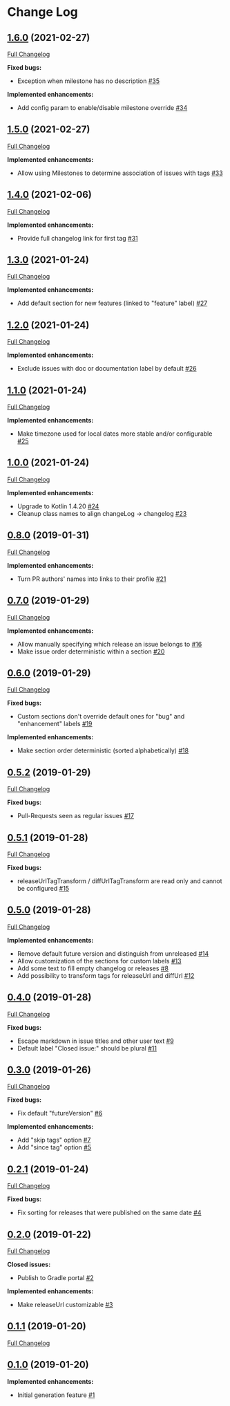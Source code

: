 # Change Log

## [1.6.0](https://github.com/joffrey-bion/gradle-github-changelog/tree/1.6.0) (2021-02-27)
[Full Changelog](https://github.com/joffrey-bion/gradle-github-changelog/compare/1.5.0...1.6.0)

**Fixed bugs:**

- Exception when milestone has no description [\#35](https://github.com/joffrey-bion/gradle-github-changelog/issues/35)

**Implemented enhancements:**

- Add config param to enable/disable milestone override [\#34](https://github.com/joffrey-bion/gradle-github-changelog/issues/34)

## [1.5.0](https://github.com/joffrey-bion/gradle-github-changelog/tree/1.5.0) (2021-02-27)
[Full Changelog](https://github.com/joffrey-bion/gradle-github-changelog/compare/1.4.0...1.5.0)

**Implemented enhancements:**

- Allow using Milestones to determine association of issues with tags [\#33](https://github.com/joffrey-bion/gradle-github-changelog/issues/33)

## [1.4.0](https://github.com/joffrey-bion/gradle-github-changelog/tree/1.4.0) (2021-02-06)
[Full Changelog](https://github.com/joffrey-bion/gradle-github-changelog/compare/1.3.0...1.4.0)

**Implemented enhancements:**

- Provide full changelog link for first tag [\#31](https://github.com/joffrey-bion/gradle-github-changelog/issues/31)

## [1.3.0](https://github.com/joffrey-bion/gradle-github-changelog/tree/1.3.0) (2021-01-24)
[Full Changelog](https://github.com/joffrey-bion/gradle-github-changelog/compare/1.2.0...1.3.0)

**Implemented enhancements:**

- Add default section for new features \(linked to "feature" label\) [\#27](https://github.com/joffrey-bion/gradle-github-changelog/issues/27)

## [1.2.0](https://github.com/joffrey-bion/gradle-github-changelog/tree/1.2.0) (2021-01-24)
[Full Changelog](https://github.com/joffrey-bion/gradle-github-changelog/compare/1.1.0...1.2.0)

**Implemented enhancements:**

- Exclude issues with doc or documentation label by default [\#26](https://github.com/joffrey-bion/gradle-github-changelog/issues/26)

## [1.1.0](https://github.com/joffrey-bion/gradle-github-changelog/tree/1.1.0) (2021-01-24)
[Full Changelog](https://github.com/joffrey-bion/gradle-github-changelog/compare/1.0.0...1.1.0)

**Implemented enhancements:**

- Make timezone used for local dates more stable and/or configurable [\#25](https://github.com/joffrey-bion/gradle-github-changelog/issues/25)

## [1.0.0](https://github.com/joffrey-bion/gradle-github-changelog/tree/1.0.0) (2021-01-24)
[Full Changelog](https://github.com/joffrey-bion/gradle-github-changelog/compare/0.8.0...1.0.0)

**Implemented enhancements:**

- Upgrade to Kotlin 1.4.20 [\#24](https://github.com/joffrey-bion/gradle-github-changelog/issues/24)
- Cleanup class names to align changeLog \-\> changelog [\#23](https://github.com/joffrey-bion/gradle-github-changelog/issues/23)

## [0.8.0](https://github.com/joffrey-bion/gradle-github-changelog/tree/0.8.0) (2019-01-31)
[Full Changelog](https://github.com/joffrey-bion/gradle-github-changelog/compare/0.7.0...0.8.0)

**Implemented enhancements:**

- Turn PR authors' names into links to their profile [\#21](https://github.com/joffrey-bion/gradle-github-changelog/issues/21)

## [0.7.0](https://github.com/joffrey-bion/gradle-github-changelog/tree/0.7.0) (2019-01-29)
[Full Changelog](https://github.com/joffrey-bion/gradle-github-changelog/compare/0.6.0...0.7.0)

**Implemented enhancements:**

- Allow manually specifying which release an issue belongs to [\#16](https://github.com/joffrey-bion/gradle-github-changelog/issues/16)
- Make issue order deterministic within a section [\#20](https://github.com/joffrey-bion/gradle-github-changelog/issues/20)

## [0.6.0](https://github.com/joffrey-bion/gradle-github-changelog/tree/0.6.0) (2019-01-29)
[Full Changelog](https://github.com/joffrey-bion/gradle-github-changelog/compare/0.5.2...0.6.0)

**Fixed bugs:**

- Custom sections don't override default ones for "bug" and "enhancement" labels [\#19](https://github.com/joffrey-bion/gradle-github-changelog/issues/19)

**Implemented enhancements:**

- Make section order deterministic \(sorted alphabetically\) [\#18](https://github.com/joffrey-bion/gradle-github-changelog/issues/18)

## [0.5.2](https://github.com/joffrey-bion/gradle-github-changelog/tree/0.5.2) (2019-01-29)
[Full Changelog](https://github.com/joffrey-bion/gradle-github-changelog/compare/0.5.1...0.5.2)

**Fixed bugs:**

- Pull\-Requests seen as regular issues [\#17](https://github.com/joffrey-bion/gradle-github-changelog/issues/17)

## [0.5.1](https://github.com/joffrey-bion/gradle-github-changelog/tree/0.5.1) (2019-01-28)
[Full Changelog](https://github.com/joffrey-bion/gradle-github-changelog/compare/0.5.0...0.5.1)

**Fixed bugs:**

- releaseUrlTagTransform / diffUrlTagTransform are read only and cannot be configured [\#15](https://github.com/joffrey-bion/gradle-github-changelog/issues/15)

## [0.5.0](https://github.com/joffrey-bion/gradle-github-changelog/tree/0.5.0) (2019-01-28)
[Full Changelog](https://github.com/joffrey-bion/gradle-github-changelog/compare/0.4.0...0.5.0)

**Implemented enhancements:**

- Remove default future version and distinguish from unreleased [\#14](https://github.com/joffrey-bion/gradle-github-changelog/issues/14)
- Allow customization of the sections for custom labels [\#13](https://github.com/joffrey-bion/gradle-github-changelog/issues/13)
- Add some text to fill empty changelog or releases [\#8](https://github.com/joffrey-bion/gradle-github-changelog/issues/8)
- Add possibility to transform tags for releaseUrl and diffUrl [\#12](https://github.com/joffrey-bion/gradle-github-changelog/issues/12)

## [0.4.0](https://github.com/joffrey-bion/gradle-github-changelog/tree/0.4.0) (2019-01-28)
[Full Changelog](https://github.com/joffrey-bion/gradle-github-changelog/compare/0.3.0...0.4.0)

**Fixed bugs:**

- Escape markdown in issue titles and other user text [\#9](https://github.com/joffrey-bion/gradle-github-changelog/issues/9)
- Default label "Closed issue:" should be plural [\#11](https://github.com/joffrey-bion/gradle-github-changelog/issues/11)

## [0.3.0](https://github.com/joffrey-bion/gradle-github-changelog/tree/0.3.0) (2019-01-26)
[Full Changelog](https://github.com/joffrey-bion/gradle-github-changelog/compare/0.2.1...0.3.0)

**Fixed bugs:**

- Fix default "futureVersion" [\#6](https://github.com/joffrey-bion/gradle-github-changelog/issues/6)

**Implemented enhancements:**

- Add "skip tags" option [\#7](https://github.com/joffrey-bion/gradle-github-changelog/issues/7)
- Add "since tag" option [\#5](https://github.com/joffrey-bion/gradle-github-changelog/issues/5)

## [0.2.1](https://github.com/joffrey-bion/gradle-github-changelog/tree/0.2.1) (2019-01-24)
[Full Changelog](https://github.com/joffrey-bion/gradle-github-changelog/compare/0.2.0...0.2.1)

**Fixed bugs:**

- Fix sorting for releases that were published on the same date [\#4](https://github.com/joffrey-bion/gradle-github-changelog/issues/4)

## [0.2.0](https://github.com/joffrey-bion/gradle-github-changelog/tree/0.2.0) (2019-01-22)
[Full Changelog](https://github.com/joffrey-bion/gradle-github-changelog/compare/0.1.1...0.2.0)

**Closed issues:**

- Publish to Gradle portal [\#2](https://github.com/joffrey-bion/gradle-github-changelog/issues/2)

**Implemented enhancements:**

- Make releaseUrl customizable [\#3](https://github.com/joffrey-bion/gradle-github-changelog/issues/3)

## [0.1.1](https://github.com/joffrey-bion/gradle-github-changelog/tree/0.1.1) (2019-01-20)
[Full Changelog](https://github.com/joffrey-bion/gradle-github-changelog/compare/0.1.0...0.1.1)


## [0.1.0](https://github.com/joffrey-bion/gradle-github-changelog/tree/0.1.0) (2019-01-20)

**Implemented enhancements:**

- Initial generation feature [\#1](https://github.com/joffrey-bion/gradle-github-changelog/issues/1)
